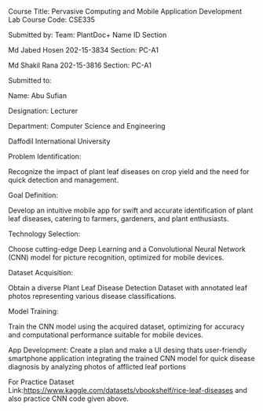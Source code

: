 Course Title: Pervasive Computing and Mobile Application Development Lab
Course Code: CSE335

Submitted by: 
Team: PlantDoc+
Name	ID	Section

Md Jabed Hosen	202-15-3834	Section: PC-A1

Md Shakil Rana	202-15-3816	Section: PC-A1

Submitted to: 

Name: Abu Sufian 

Designation: Lecturer

Department: Computer Science and Engineering

Daffodil International University





Problem Identification:

Recognize the impact of plant leaf diseases on crop yield and the need for quick detection and management.

Goal Definition:

Develop an intuitive mobile app for swift and accurate identification of plant leaf diseases, catering to farmers, gardeners, and plant enthusiasts.

Technology Selection:

Choose cutting-edge Deep Learning and a Convolutional Neural Network (CNN) model for picture recognition, optimized for mobile devices.

Dataset Acquisition:

Obtain a diverse Plant Leaf Disease Detection Dataset with annotated leaf photos representing various disease classifications.

Model Training:

Train the CNN model using the acquired dataset, optimizing for accuracy and computational performance suitable for mobile devices.

App Development:
Create a plan and make a UI desing thats user-friendly smartphone application integrating the trained CNN model for quick disease diagnosis by analyzing photos of afflicted leaf portions

For Practice Dataset Link:https://www.kaggle.com/datasets/vbookshelf/rice-leaf-diseases
and also practice CNN code given above.
